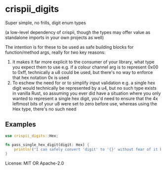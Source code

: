# crispii_digits

Super simple, no frills, digit enum types

(a low-level dependency of crispii, though the types may offer value as standalone imports in your own projects as well)

The intention is for these to be used as safe building blocks for function/method args, really for two key reasons:
1. It makes it far more explicit to the consumer of your library, what type you expect them to use e.g. if a colour channel arg is to represent 0x00 to 0xff, technically a u8 could be used, but there's no way to enforce that hex notation 0x is used
2. To eschew the need for or to simplify input validation e.g. a single hex digit would technically be represented by a u4, but no such type exists in vanilla Rust, so assuming you ever did have a situation where you only wanted to represent a
single hex digit, you'd need to ensure that the 4x leftmost bits of your u8 were set to zero before use, whereas using the Hex type, there's no such need

## Examples
```rust
use crispii_digits::Hex;

fn pass_single_hex_digit(digit: Hex) {
    println!("I can safely convert 'digit' to '{}' without fear of it being an illegal value!", u8::from(digit));
}
```

License: MIT OR Apache-2.0
